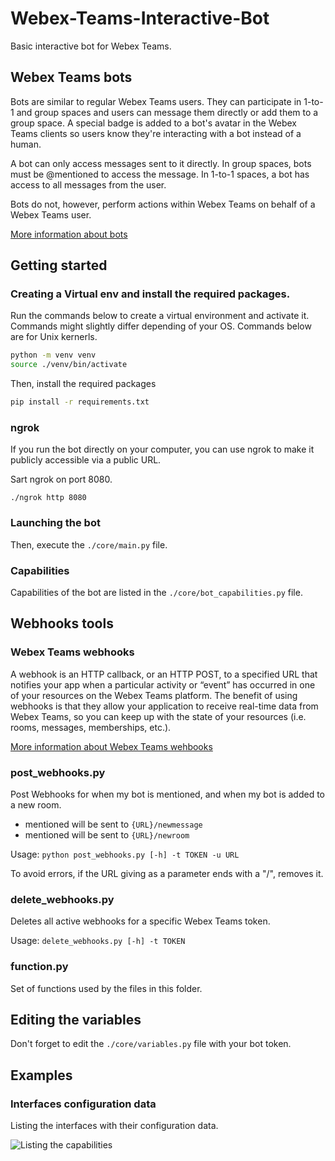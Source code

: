 # Webex-Teams-Interactive-Bot
Basic interactive bot for Webex Teams.

## Webex Teams bots

Bots are similar to regular Webex Teams users. They can participate in 1-to-1 and group spaces and users can message them directly or add them to a group space. A special badge is added to a bot's avatar in the Webex Teams clients so users know they're interacting with a bot instead of a human.

A bot can only access messages sent to it directly. In group spaces, bots must be @mentioned to access the message. In 1-to-1 spaces, a bot has access to all messages from the user.

Bots do not, however, perform actions within Webex Teams on behalf of a Webex Teams user.

[More information about bots](https://developer.webex.com/docs/bots)

## Getting started

### Creating a Virtual env and install the required packages.
Run the commands below to create a virtual environment and activate it. Commands might slightly differ depending of your OS. Commands below are for Unix kernerls.
```bash
python -m venv venv
source ./venv/bin/activate
```
Then, install the required packages
```bash
pip install -r requirements.txt
```

### ngrok
If you run the bot directly on your computer, you can use ngrok to make it publicly accessible via a public URL.

Sart ngrok on port 8080. 

```./ngrok http 8080```

### Launching the bot
Then, execute the `./core/main.py` file.

### Capabilities

Capabilities of the bot are listed in the `./core/bot_capabilities.py` file.

## Webhooks tools

### Webex Teams webhooks

A webhook is an HTTP callback, or an HTTP POST, to a specified URL that notifies your app when a particular activity or “event” has occurred in one of your resources on the Webex Teams platform. The benefit of using webhooks is that they allow your application to receive real-time data from Webex Teams, so you can keep up with the state of your resources (i.e. rooms, messages, memberships, etc.).

[More information about Webex Teams wehbooks](https://developer.webex.com/docs/api/guides/webhooks)

### post_webhooks.py
Post Webhooks for when my bot is mentioned, and when my bot is added to a new room.
* mentioned will be sent to `{URL}/newmessage`
* mentioned will be sent to `{URL}/newroom`

Usage: `python post_webhooks.py [-h] -t TOKEN -u URL`

To avoid errors, if the URL giving as a parameter ends with a "/", removes it.

### delete_webhooks.py
Deletes all active webhooks for a specific Webex Teams token.

Usage: `delete_webhooks.py [-h] -t TOKEN`

### function.py
Set of functions used by the files in this folder.

## Editing the variables
Don't forget to edit the `./core/variables.py` file with your bot token.

## Examples

### Interfaces configuration data

Listing the interfaces with their configuration data.

![Listing the capabilities](https://i.imgur.com/G7wlb1ql.png)
